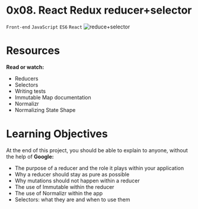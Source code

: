 # 0x08. React Redux reducer+selector

`Front-end` `JavaScript` `ES6` `React`
![reduce+selector](https://s3.amazonaws.com/alx-intranet.hbtn.io/uploads/medias/2019/12/5b02610e1a538e005104.jpg?X-Amz-Algorithm=AWS4-HMAC-SHA256&X-Amz-Credential=AKIARDDGGGOUSBVO6H7D%2F20220819%2Fus-east-1%2Fs3%2Faws4_request&X-Amz-Date=20220819T112417Z&X-Amz-Expires=86400&X-Amz-SignedHeaders=host&X-Amz-Signature=707e6185460bb608dbbf96c87efd3ff02839dd4819963fe44cc0903542c3635d)

# Resources
**Read or watch:**

* Reducers
* Selectors
* Writing tests
* Immutable Map documentation
* Normalizr
* Normalizing State Shape

# Learning Objectives
At the end of this project, you should be able to explain to anyone, without the help of **Google:**

* The purpose of a reducer and the role it plays within your application
* Why a reducer should stay as pure as possible
* Why mutations should not happen within a reducer
* The use of Immutable within the reducer
* The use of Normalizr within the app
* Selectors: what they are and when to use them
